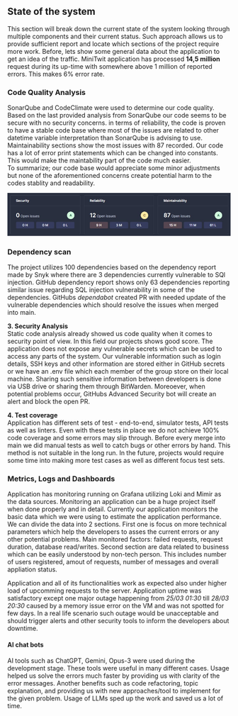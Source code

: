 ## State of the system

This section will break down the current state of the system looking through multiple components and their current status. Such approach allows us to provide sufficient report and locate which sections of the project require more work. Before, lets show some general data about the application to get an idea of the traffic. MiniTwit application has processed **14,5 million** request during its up-time with somewhere above 1 million of reported errors. This makes 6% error rate.

### Code Quality Analysis
SonarQube and CodeClimate were used to determine our code quality. Based on the last provided analysis from SonarQube our code seems to be secure with no security concerns. in terms of reliability, the code is proven to have a stable code base where most of the issues are related to other datetime variable interpretation than SonarQube is advising to use. Maintainability sections show the most issues with 87 recorded. Our code has a lot of error print statements which can be changed into constants. This would make the maintability part of the code much easier.  
To summarize; our code base would appreciate some minor adjustments but none of the aforementioned concerns create potential harm to the codes stablity and readability. 

![SonarQube general stats](images/SonarQube-stats.jpg)  

### Dependency scan  
The project utilizes 100 dependencies based on the dependency report made by Snyk where there are 3 dependencies currently vulnerable to SQl injection. GitHub dependency report shows only 63 dependencies reporting similar issue regarding SQL injection vulnerability in some of the dependencies. GitHubs *dependabot* created PR with needed update of the vulnerable dependencies which should resolve the issues when merged into main. 

**3. Security Analysis**  
Static code analysis already showed us code quality when it comes to security point of view. In this field our projects shows good score. The application does not expose any vulnerable secrets which can be used to access any parts of the system. Our vulnerable information such as login details, SSH keys and other information are stored either in GitHub secrets or we have an .env file which each member of the group store on their local machine. Sharing such sensitive information between developers is done via USB drive or sharing them through BitWarden. Moreoever, when potential problems occur, GitHubs Advanced Security bot will create an alert and block the open PR. 

**4. Test coverage**  
Application has different sets of test - end-to-end, simulator tests, API tests as well as linters. Even with these tests in place we do not achieve 100% code coverage and some errors may slip through. Before every merge into main we did manual tests as well to catch bugs or other errors by hand. This method is not suitable in the long run. In the future, projects would require some time into making more test cases as well as different focus test sets.

### Metrics, Logs and Dashboards  
Application has monitoring running on Grafana utilizing Loki and Mimir as the data sources. Monitoring an application can be a huge project itself when done properly and in detail. Currently our application monitors the basic data which we were using to estimate the application performance. We can divide the data into 2 sections. First one is focus on more technical parameters which help the developers to asses the current errors or any other potential problems. Main monitored factors: failed requests, request duration, database read/writes. Second section are data related to business which can be easily understood by non-tech person. This includes number of users registered, amout of requests, number of messages and overall appliation status. 

Application and all of its functionalities work as expected also under higher load of upcomming requests to the server. Application uptime was satisfactory except one major outage happening from *25/03 01:30* till *28/03 20:30* caused by a memory issue error on the VM and was not spotted for few days. In a real life scenario such outage would be unacceptable and should trigger alerts and other security tools to inform the developers about downtime. 

#### AI chat bots
AI tools such as ChatGPT, Gemini, Opus-3 were used during the development stage. These tools were useful in many different cases. Usage helped us solve the errors much faster by providing us with clarity of the error messages. Another benefits such as code refactoring, topic explanation, and providing us with new approaches/tool to implement for the given problem. Usage of LLMs sped up the work and saved us a lot of time. 

